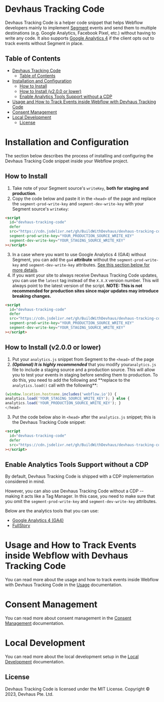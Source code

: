 # Devhaus Tracking Code

Devhaus Tracking Code is a helper code snippet that helps Webflow developers mainly to implement [Segment](https://segment.com/) events and send them to multiple destinations (e.g. Google Analytics, Facebook Pixel, etc.) without having to write any code. It also supports [Google Analytics 4](https://analytics.google.com) if the client opts out to track events without Segment in place.

## Table of Contents

- [Devhaus Tracking Code](#devhaus-tracking-code)
  - [Table of Contents](#table-of-contents)
- [Installation and Configuration](#installation-and-configuration)
  - [How to Install](#how-to-install)
  - [How to Install (v2.0.0 or lower)](#how-to-install-v200-or-lower)
  - [Enable Analytics Tools Support without a CDP](#enable-analytics-tools-support-without-a-cdp)
- [Usage and How to Track Events inside Webflow with Devhaus Tracking Code](#usage-and-how-to-track-events-inside-webflow-with-devhaus-tracking-code)
- [Consent Management](#consent-management)
- [Local Development](#local-development)
  - [License](#license)

# Installation and Configuration

The section below describes the process of installing and configuring the Devhaus Tracking Code snippet inside your Webflow project.

## How to Install

1. Take note of your Segment source's `writeKey`, **both for staging and production**.
2. Copy the code below and paste it in the `<head>` of the page and replace the `segment-prod-write-key` and `segment-dev-write-key` with your Segment source's `writeKey`:

```html
<script
  id="devhaus-tracking-code"
  defer
  src="https://cdn.jsdelivr.net/gh/BuildWithDevhaus/devhaus-tracking-code@2.2.0/dist/index.js"
  segment-prod-write-key="YOUR_PRODUCTION_SOURCE_WRITE_KEY"
  segment-dev-write-key="YOUR_STAGING_SOURCE_WRITE_KEY"
></script>
```

3. In a case where you want to use Google Analytics 4 (GA4) without Segment, you can add the `ga4` **attribute** without the `segment-prod-write-key` and `segment-dev-write-key` attributes. [See this section below for more details](#enable-google-analytics-support-bypassing-segment).
4. If you want your site to always receive Devhaus Tracking Code updates, you can use the `latest` tag instead of the `X.X.X` version number. This will always point to the latest version of the script. **NOTE: This is not recommended for production sites since major updates may introduce breaking changes.**

```html
<script
  id="devhaus-tracking-code"
  defer
  src="https://cdn.jsdelivr.net/gh/BuildWithDevhaus/devhaus-tracking-code@latest/dist/index.js"
  segment-prod-write-key="YOUR_PRODUCTION_SOURCE_WRITE_KEY"
  segment-dev-write-key="YOUR_STAGING_SOURCE_WRITE_KEY"
></script>
```

## How to Install (v2.0.0 or lower)

1. Put your `analytics.js` snippet from Segment to the `<head>` of the page
2. **_(Optional) It is highly recommended_** that you modify your`analytics.js` file to include a staging source and a production source. This will allow you to test your events in staging before sending them to production. To do this, you need to add the following and \*\*replace to the `analytics.load()` call with the following\*\*:

```js if
(window.location.hostname.includes('webflow.io')) {
analytics.load('YOUR_STAGING_SOURCE_WRITE_KEY'); } else {
analytics.load('YOUR_PRODUCTION_SOURCE_WRITE_KEY'); }
</head>
```

3. Put the code below also in `<head>` after the `analytics.js` snippet; this is the Devhaus Tracking Code snippet:

```html
<script
  id="devhaus-tracking-code"
  defer
  src="https://cdn.jsdelivr.net/gh/BuildWithDevhaus/devhaus-tracking-code@2.0/dist/index.js"
></script>
```

<a name="enable-google-analytics-support-bypassing-segment"></a>

## Enable Analytics Tools Support without a CDP

By default, Devhaus Tracking Code is shipped with a CDP implementation considered in mind.

However, you can also use Devhaus Tracking Code without a CDP -- making it acts like a Tag Manager. In this case, you need to make sure that you omit the `segment-prod-write-key` and `segment-dev-write-key` attributes.

Below are the analytics tools that you can use:

- [Google Analytics 4 (GA4)](./docs/standalone_tools/ga4.md)
- [FullStory](/docs/standalone_tools/fullstory.md)


# Usage and How to Track Events inside Webflow with Devhaus Tracking Code

You can read more about the usage and how to track events inside Webflow with Devhaus Tracking Code in the [Usage](./docs/usage.md) documentation.

# Consent Management

You can read more about consent management in the [Consent Management](./docs/consentManagement.md) documentation.

# Local Development

You can read more about the local development setup in the [Local Development](./docs/localDevelopmentProcess.md) documentation.


## License

Devhaus Tracking Code is licensed under the MIT License.
Copyright © 2023, Devhaus Pte. Ltd.
